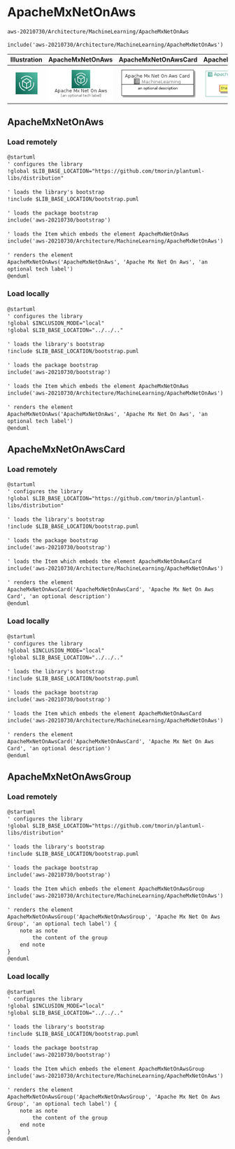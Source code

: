 # ApacheMxNetOnAws


```text
aws-20210730/Architecture/MachineLearning/ApacheMxNetOnAws
```

```text
include('aws-20210730/Architecture/MachineLearning/ApacheMxNetOnAws')
```



| Illustration | ApacheMxNetOnAws | ApacheMxNetOnAwsCard | ApacheMxNetOnAwsGroup |
| :---: | :---: | :---: | :---: |
| ![illustration for Illustration](../../../aws-20210730/Architecture/MachineLearning/ApacheMxNetOnAws.png) | ![illustration for ApacheMxNetOnAws](../../../aws-20210730/Architecture/MachineLearning/ApacheMxNetOnAws.Local.png) | ![illustration for ApacheMxNetOnAwsCard](../../../aws-20210730/Architecture/MachineLearning/ApacheMxNetOnAwsCard.Local.png) | ![illustration for ApacheMxNetOnAwsGroup](../../../aws-20210730/Architecture/MachineLearning/ApacheMxNetOnAwsGroup.Local.png) |




## ApacheMxNetOnAws

### Load remotely
```plantuml
@startuml
' configures the library
!global $LIB_BASE_LOCATION="https://github.com/tmorin/plantuml-libs/distribution"

' loads the library's bootstrap
!include $LIB_BASE_LOCATION/bootstrap.puml

' loads the package bootstrap
include('aws-20210730/bootstrap')

' loads the Item which embeds the element ApacheMxNetOnAws
include('aws-20210730/Architecture/MachineLearning/ApacheMxNetOnAws')

' renders the element
ApacheMxNetOnAws('ApacheMxNetOnAws', 'Apache Mx Net On Aws', 'an optional tech label')
@enduml
```

### Load locally
```plantuml
@startuml
' configures the library
!global $INCLUSION_MODE="local"
!global $LIB_BASE_LOCATION="../../.."

' loads the library's bootstrap
!include $LIB_BASE_LOCATION/bootstrap.puml

' loads the package bootstrap
include('aws-20210730/bootstrap')

' loads the Item which embeds the element ApacheMxNetOnAws
include('aws-20210730/Architecture/MachineLearning/ApacheMxNetOnAws')

' renders the element
ApacheMxNetOnAws('ApacheMxNetOnAws', 'Apache Mx Net On Aws', 'an optional tech label')
@enduml
```

## ApacheMxNetOnAwsCard

### Load remotely
```plantuml
@startuml
' configures the library
!global $LIB_BASE_LOCATION="https://github.com/tmorin/plantuml-libs/distribution"

' loads the library's bootstrap
!include $LIB_BASE_LOCATION/bootstrap.puml

' loads the package bootstrap
include('aws-20210730/bootstrap')

' loads the Item which embeds the element ApacheMxNetOnAwsCard
include('aws-20210730/Architecture/MachineLearning/ApacheMxNetOnAws')

' renders the element
ApacheMxNetOnAwsCard('ApacheMxNetOnAwsCard', 'Apache Mx Net On Aws Card', 'an optional description')
@enduml
```

### Load locally
```plantuml
@startuml
' configures the library
!global $INCLUSION_MODE="local"
!global $LIB_BASE_LOCATION="../../.."

' loads the library's bootstrap
!include $LIB_BASE_LOCATION/bootstrap.puml

' loads the package bootstrap
include('aws-20210730/bootstrap')

' loads the Item which embeds the element ApacheMxNetOnAwsCard
include('aws-20210730/Architecture/MachineLearning/ApacheMxNetOnAws')

' renders the element
ApacheMxNetOnAwsCard('ApacheMxNetOnAwsCard', 'Apache Mx Net On Aws Card', 'an optional description')
@enduml
```

## ApacheMxNetOnAwsGroup

### Load remotely
```plantuml
@startuml
' configures the library
!global $LIB_BASE_LOCATION="https://github.com/tmorin/plantuml-libs/distribution"

' loads the library's bootstrap
!include $LIB_BASE_LOCATION/bootstrap.puml

' loads the package bootstrap
include('aws-20210730/bootstrap')

' loads the Item which embeds the element ApacheMxNetOnAwsGroup
include('aws-20210730/Architecture/MachineLearning/ApacheMxNetOnAws')

' renders the element
ApacheMxNetOnAwsGroup('ApacheMxNetOnAwsGroup', 'Apache Mx Net On Aws Group', 'an optional tech label') {
    note as note
        the content of the group
    end note
}
@enduml
```

### Load locally
```plantuml
@startuml
' configures the library
!global $INCLUSION_MODE="local"
!global $LIB_BASE_LOCATION="../../.."

' loads the library's bootstrap
!include $LIB_BASE_LOCATION/bootstrap.puml

' loads the package bootstrap
include('aws-20210730/bootstrap')

' loads the Item which embeds the element ApacheMxNetOnAwsGroup
include('aws-20210730/Architecture/MachineLearning/ApacheMxNetOnAws')

' renders the element
ApacheMxNetOnAwsGroup('ApacheMxNetOnAwsGroup', 'Apache Mx Net On Aws Group', 'an optional tech label') {
    note as note
        the content of the group
    end note
}
@enduml
```


